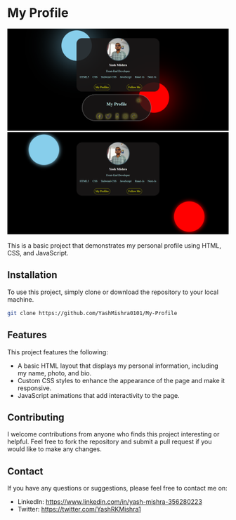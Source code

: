 
# My Profile

![Screenshot](./Screenshot%20P1.png)
![Screenshot](./Screenshot%20P2.png)

This is a basic project that demonstrates my personal profile using HTML, CSS, and JavaScript.

## Installation

To use this project, simply clone or download the repository to your local machine.

```bash
git clone https://github.com/YashMishra0101/My-Profile
```

## Features

This project features the following:

- A basic HTML layout that displays my personal information, including my name, photo, and bio.
- Custom CSS styles to enhance the appearance of the page and make it responsive.
- JavaScript animations that add interactivity to the page.

## Contributing

I welcome contributions from anyone who finds this project interesting or helpful. Feel free to fork the repository and submit a pull request if you would like to make any changes.

## Contact 

If you have any questions or suggestions, please feel free to contact me on:

- LinkedIn: https://www.linkedin.com/in/yash-mishra-356280223
- Twitter: https://twitter.com/YashRKMishra1
